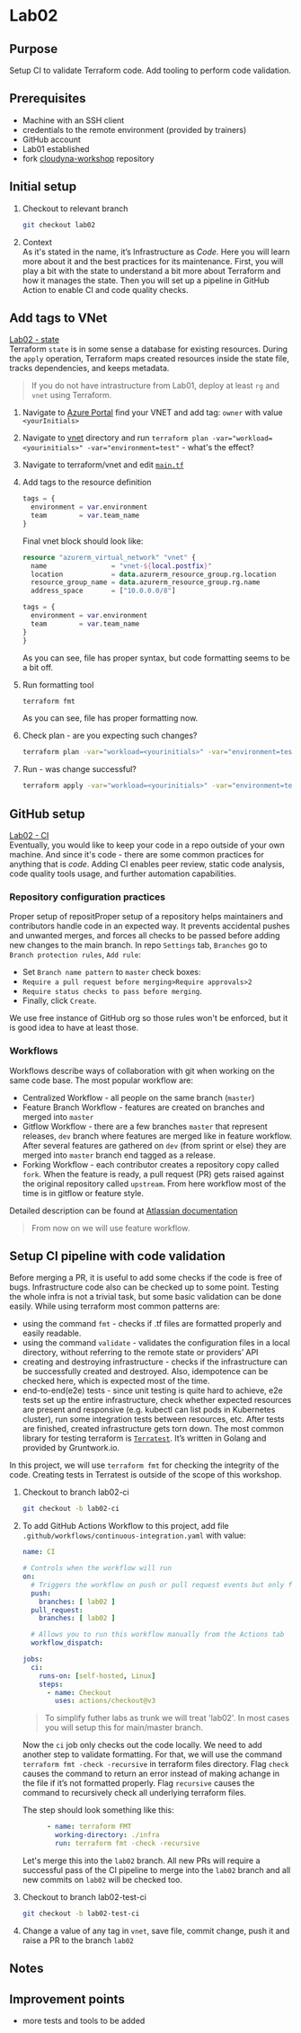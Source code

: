 # Lab02

## Purpose

Setup CI to validate Terraform code.
Add tooling to perform code validation.

## Prerequisites

- Machine with an SSH client
- credentials to the remote environment (provided by trainers)
- GitHub account
- Lab01 established
- fork [cloudyna-workshop](https://github.com/VirtuslabCloudyna/cloudyna-workshop) repository

## Initial setup

1. Checkout to relevant branch

    ```bash
    git checkout lab02
    ```

2. Context  
    As it's stated in the name, it’s Infrastructure as _Code_. Here you will learn more about it and the best practices for its maintenance.
    First, you will play a bit with the state to understand a bit more about Terraform and how it manages the state. Then you will set up a pipeline in GitHub Action to enable CI and code quality checks.

## Add tags to VNet

[Lab02 - state](https://miro.com/app/board/uXjVPUuX2NQ=/?moveToWidget=3458764535124947253&cot=14)  
Terraform `state` is in some sense a database for existing resources. During the `apply` operation, Terraform maps created resources inside the state file, tracks dependencies, and keeps metadata.

> If you do not have intrastructure from Lab01, deploy at least `rg` and `vnet` using Terraform.

1. Navigate to [Azure Portal](https://portal.azure.com) find your VNET and add tag: `owner` with value `<yourInitials>`

2. Navigate to [vnet](../infra/vnet/) directory and run `terraform plan -var="workload=<yourinitials>" -var="environment=test"` - what's the effect?

3. Navigate to terraform/vnet and edit [`main.tf`](../infra/vnet/main.tf)

4. Add tags to the resource definition

    ```terraform
    tags = {
      environment = var.environment
      team        = var.team_name
    }
    ```
  
    Final vnet block should look like:

    ```terraform
    resource "azurerm_virtual_network" "vnet" {
      name                = "vnet-${local.postfix}"
      location            = data.azurerm_resource_group.rg.location
      resource_group_name = data.azurerm_resource_group.rg.name
      address_space       = ["10.0.0.0/8"]
    
    tags = {
      environment = var.environment
      team        = var.team_name
    }
    }
    ```

    As you can see, file has proper syntax, but code formatting seems to be a bit off.

5. Run formatting tool

    ```bash
    terraform fmt
    ```

    As you can see, file has proper formatting now.

6. Check plan - are you expecting such changes?

   ```bash
   terraform plan -var="workload=<yourinitials>" -var="environment=test"
   ```

7. Run - was change successful?

   ```bash
   terraform apply -var="workload=<yourinitials>" -var="environment=test"
   ```

## GitHub setup

[Lab02 - CI](https://miro.com/app/board/uXjVPUuX2NQ=/?moveToWidget=3458764535127256234&cot=14)  
Eventually, you would like to keep your code in a repo outside of your own machine. And since it's code - there are some common practices for anything that is _code_. Adding CI enables peer review, static code analysis, code quality tools usage, and further automation capabilities.

### Repository configuration practices

  Proper setup of repositProper setup of a repository helps maintainers and contributors handle code in an expected way.
  It prevents accidental pushes and unwanted merges, and forces all checks to be passed before adding new changes to the main branch.
  In repo `Settings` tab, `Branches` go to `Branch protection rules`, `Add rule`:

- Set `Branch name pattern` to `master` check boxes:
- `Require a pull request before merging>Require approvals>2`
- `Require status checks to pass before merging`.
- Finally, click `Create`.

We use free instance of GitHub org so those rules won't be enforced, but it is good idea to have at least those.

### Workflows

Workflows describe ways of collaboration with git when working on the same code base.
The most popular workflow are:

- Centralized Workflow - all people on the same branch (`master`)
- Feature Branch Workflow - features are created on branches and merged into `master`
- Gitflow Workflow - there are a few branches `master` that represent releases, `dev` branch where features are merged like in feature workflow.
  After several features are gathered on `dev` (from sprint or else) they are merged into `master` branch end tagged as a release.
- Forking Workflow - each contributor creates a repository copy called `fork`. When the feature is ready, a pull request (PR) gets raised against the original repository called `upstream`.
  From here workflow most of the time is in gitflow or feature style.

Detailed description can be found at [Atlassian documentation](https://www.atlassian.com/git/tutorials/comparing-workflows)

>From now on we will use feature workflow.

## Setup CI pipeline with code validation

Before merging a PR, it is useful to add some checks if the code is free of bugs. Infrastructure code also can be checked up to some point.
Testing the whole infra is not a trivial task, but some basic validation can be done easily.
While using terraform most common patterns are:

- using the command `fmt` - checks if .tf files are formatted properly and easily readable.
- using the command `validate` - validates the configuration files in a local directory, without referring to the remote state or providers’ API
- creating and destroying infrastructure - checks if the infrastructure can be successfully created and destroyed. Also, idempotence can be checked here, which is expected most of the time.
- end-to-end(e2e) tests - since unit testing is quite hard to achieve, e2e tests set up the entire infrastructure, check whether expected resources are present and responsive (e.g. kubectl can list pods in Kubernetes cluster), run some integration tests between resources, etc. After tests are finished, created infrastructure gets torn down. The most common library for testing terraform is [`Terratest`](https://terratest.gruntwork.io/). It’s written in Golang and provided by Gruntwork.io.

In this project, we will use `terraform fmt` for checking the integrity of the code. Creating tests in Terratest is outside of the scope of this workshop.

1. Checkout to branch lab02-ci

   ```bash
   git checkout -b lab02-ci
   ```

2. To add GitHub Actions Workflow to this project, add file `.github/workflows/continuous-integration.yaml` with value:

   ```yaml
   name: CI

   # Controls when the workflow will run
   on:
     # Triggers the workflow on push or pull request events but only for the lab2 branch
     push:
       branches: [ lab02 ]
     pull_request:
       branches: [ lab02 ]

     # Allows you to run this workflow manually from the Actions tab
     workflow_dispatch:

   jobs:
     ci:
       runs-on: [self-hosted, Linux]
       steps:
         - name: Checkout
           uses: actions/checkout@v3
   ```

     > To simplify futher labs as trunk we will treat 'lab02'. In most cases you will setup this for main/master branch.

   Now the `ci` job only checks out the code locally. We need to add another step to validate formatting. For that, we will use the command `terraform fmt -check -recursive` in terraform files directory. Flag `check` causes the command to return an error instead of making achange in the file if it’s not formatted properly. Flag `recursive` causes the command to recursively check all underlying terraform files.

   The step should look something like this:

   ```yaml
         - name: terraform FMT
           working-directory: ./infra
           run: terraform fmt -check -recursive
   ```

   Let's merge this into the `lab02` branch. All new PRs will require a successful pass of the CI pipeline to merge into the `lab02` branch and all new commits on `lab02` will be checked too.

3. Checkout to branch lab02-test-ci

   ```bash
   git checkout -b lab02-test-ci
   ```

4. Change a value of any tag in `vnet`, save file, commit change, push it and raise a PR to the branch `lab02`

## Notes

## Improvement points

- more tests and tools to be added
